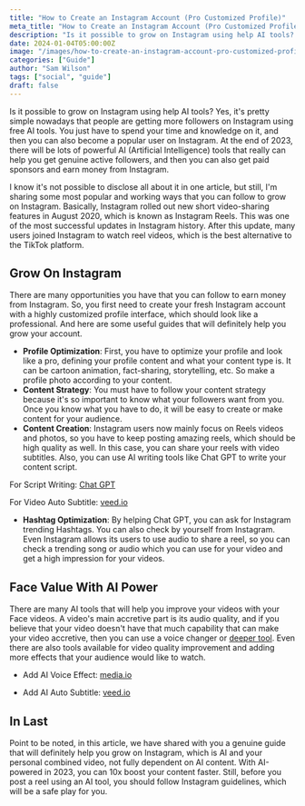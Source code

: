 ```yaml
---
title: "How to Create an Instagram Account (Pro Customized Profile)"
meta_title: "How to Create an Instagram Account (Pro Customized Profile)"
description: "Is it possible to grow on Instagram using help AI tools? Yes, its pretty simple nowadays that people are getting more followers on Instagram using free AI tools you just have to spend your time and knowledge on it then you can also become a popular user on Instagram."
date: 2024-01-04T05:00:00Z
image: "/images/how-to-create-an-instagram-account-pro-customized-profile.webp"
categories: ["Guide"]
author: "Sam Wilson"
tags: ["social", "guide"]
draft: false
---
```

Is it possible to grow on Instagram using help AI tools? Yes, it's pretty simple nowadays that people are getting more followers on Instagram using free AI tools. You just have to spend your time and knowledge on it, and then you can also become a popular user on Instagram. At the end of 2023, there will be lots of powerful AI (Artificial Intelligence) tools that really can help you get genuine active followers, and then you can also get paid sponsors and earn money from Instagram.

I know it's not possible to disclose all about it in one article, but still, I'm sharing some most popular and working ways that you can follow to grow on Instagram. Basically, Instagram rolled out new short video-sharing features in August 2020, which is known as Instagram Reels. This was one of the most successful updates in Instagram history. After this update, many users joined Instagram to watch reel videos, which is the best alternative to the TikTok platform.

## Grow On Instagram

There are many opportunities you have that you can follow to earn money from Instagram. So, you first need to create your fresh Instagram account with a highly customized profile interface, which should look like a professional. And here are some useful guides that will definitely help you grow your account.

- **Profile Optimization**: First, you have to optimize your profile and look like a pro, defining your profile content and what your content type is. It can be cartoon animation, fact-sharing, storytelling, etc. So make a profile photo according to your content.
- **Content Strategy**: You must have to follow your content strategy because it's so important to know what your followers want from you. Once you know what you have to do, it will be easy to create or make content for your audience.
- **Content Creation**: Instagram users now mainly focus on Reels videos and photos, so you have to keep posting amazing reels, which should be high quality as well. In this case, you can share your reels with video subtitles. Also, you can use AI writing tools like Chat GPT to write your content script.


For Script Writing: [Chat GPT](https://chat.openai.com/)

For Video Auto Subtitle: [veed.io](https://www.veed.io/tools/auto-subtitle-generator-online)

- **Hashtag Optimization**: By helping Chat GPT, you can ask for Instagram trending Hashtags. You can also check by yourself from Instagram. Even Instagram allows its users to use audio to share a reel, so you can check a trending song or audio which you can use for your video and get a high impression for your videos.

## Face Value With AI Power

There are many AI tools that will help you improve your videos with your Face videos. A video's main accretive part is its audio quality, and if you believe that your video doesn't have that much capability that can make your video accretive, then you can use a voice changer or [deeper tool](https://www.media.io/online-voice-changer.html). Even there are also tools available for video quality improvement and adding more effects that your audience would like to watch.

- Add AI Voice Effect: [media.io](https://www.media.io/online-voice-changer.html)

- Add AI Auto Subtitle: [veed.io](https://www.veed.io/tools/auto-subtitle-generator-online)

## In Last

Point to be noted, in this article, we have shared with you a genuine guide that will definitely help you grow on Instagram, which is AI and your personal combined video, not fully dependent on AI content. With AI-powered in 2023, you can 10x boost your content faster. Still, before you post a reel using an AI tool, you should follow Instagram guidelines, which will be a safe play for you.
